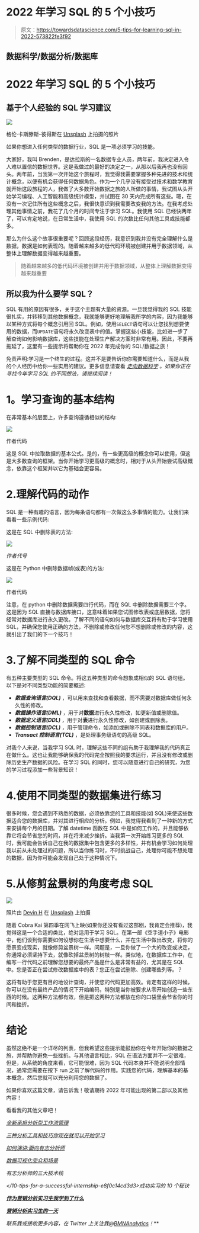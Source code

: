 # 2022 年学习 SQL 的 5 个小技巧

> 原文：<https://towardsdatascience.com/5-tips-for-learning-sql-in-2022-573822fe3f92>

## 数据科学/数据分析/数据库

# 2022 年学习 SQL 的 5 个小技巧

## 基于个人经验的 SQL 学习建议

![](img/5841d4adbccbb78695847576eb39ad70.png)

格伦·卡斯滕斯-彼得斯在 [Unsplash](https://unsplash.com/s/photos/data-science?utm_source=unsplash&utm_medium=referral&utm_content=creditCopyText) 上拍摄的照片

如果你想进入任何类型的数据行业，SQL 是一项必须学习的技能。

大家好，我叫 Brenden，是达拉斯的一名数据专业人员，两年前，我决定进入令人难以置信的数据世界。这是我做过的最好的决定之一，从那以后我再也没有回头。两年前，当我第一次开始这个旅程时，我觉得我需要掌握多种先进的技术和统计概念，以便有机会获得任何数据角色。作为一个几乎没有接受过技术和数学教育就开始这段旅程的人，我做了大多数开始数据之旅的人所做的事情，我试图从头开始学习编程、人工智能和高级统计模型，并试图在 30 天内完成所有这些。嗯，在没有一次记住所有这些概念之后，我很快意识到我需要改变我的方法。在我考虑处理其他事情之前，我花了几个月的时间专注于学习 SQL。我使用 SQL 已经快两年了，可以肯定地说，在日常生活中，我使用 SQL 的次数比任何其他工具或技能都多。

那么为什么这个故事很重要呢？回顾这段经历，我意识到我并没有完全理解什么是数据，数据是如何表现的。随着越来越多的低代码环境被创建并用于数据领域，从整体上理解数据变得越来越重要。

> 随着越来越多的低代码环境被创建并用于数据领域，从整体上理解数据变得越来越重要

## 所以我为什么要学 SQL？

SQL 有用的原因有很多，关于这个主题有大量的资源。一旦我觉得我的 SQL 技能很扎实，并转移到其他数据概念，我就能够更好地理解我所学的内容，因为我能够以某种方式将每个概念引用回 SQL。例如，使用`SELECT`语句可以让您找到想要使用的数据，而`UPDATE`语句将永久改变表中的值。掌握这些小技能，比如进一步了解查询如何影响数据库，这些技能在处理生产解决方案时非常有用。因此，不要再拖延了，这里有一些提示将帮助你在 2022 年完成你的 SQL/数据之旅！

免责声明:学习是一个终生的过程。这并不是要告诉你你需要知道什么，而是从我的个人经历中给你一些实用的建议。更多信息请查看 [*走向数据科学*](https://towardsdatascience.com/) *。如果你正在寻找今年学习 SQL 的不同想法，请继续阅读！*

# **1。学习查询的基本结构**

在非常基本的层面上，许多查询遵循相似的结构:

![](img/362b8666fef8738e7e8e94eaccbdf561.png)

作者代码

这是 SQL 中拉取数据的基本公式。是的，有一些更高级的概念你可以使用，但这是大多数查询的框架。当你开始学习更高级的概念时，相对于从头开始尝试高级概念，依靠这个框架并以它为基础会更容易。

# 2.理解代码的动作

SQL 是一种有趣的语言，因为每条语句都有一次做这么多事情的能力。让我们来看看一些示例代码:

这是在 SQL 中删除表的方法:

![](img/9f34d71d67c7b33142bb07b1727b5815.png)

*作者代号*

这是在 Python 中删除数据帧(或表)的方法:

![](img/d4a490759f6b68e670eb4cbe8f131f73.png)

作者代码

注意，在 python 中删除数据需要四行代码，而在 SQL 中删除数据需要三个字。这是因为 SQL 直接与数据库接口，这意味着如果您试图修改表或底层数据，您将经常对数据库进行永久更改。了解不同的语句如何与数据库交互将有助于学习使用 SQL，并确保您使用正确的方法，不删除或修改任何您不想删除或修改的内容，这就引出了我们的下一个技巧！

# 3.了解不同类型的 SQL 命令

有五种主要类型的 SQL 命令。将这五种类型的命令想象成相似的 SQL 语句组。以下是对不同类型功能的简要概述:

*   ***数据查询语言(DQL)*** ，可以用来查找和查看数据，而不需要对数据库做任何永久性的修改。
*   ***数据操作语言(DML)*** ，用于对**数据**进行永久性修改，如更新值或删除值。
*   ***数据定义语言(DDL)*** ，用于对**表**进行永久性修改，如创建或删除表。
*   ***数据控制语言(DCL)*** ，用于管理命令，如添加或删除不同表和数据库的用户。
*   ***Transact 控制语言(TCL)*** ，是处理事务级语句的高级 SQL。

对我个人来说，当我学习 SQL 时，理解这些不同的组有助于我理解我的代码真正在做什么。这也让我能够确保我的代码完全按照我的要求运行，并且没有修改或删除历史生产数据的风险。在学习 SQL 的同时，您可以随意进行自己的研究，为您的学习过程添加一些背景知识！

# 4.使用不同类型的数据集进行练习

很多时候，您会遇到不熟悉的数据，必须依靠您的工具和技能(如 SQL)来使这些数据适合您的数据库，并对其进行相应的分析。例如，我觉得我看到了一种新的方式来安排每个月的日期。了解 datetime 函数在 SQL 中是如何工作的，并且能够依靠它将会节省您的时间，并在将来减少挫折。当我第一次开始练习更多的 SQL 时，我可能会告诉自己在我的数据集中包含更多的多样性，并有机会学习如何处理我以前从未处理过的问题，所以当你练习时，不时挑战自己，处理你可能不想处理的数据，因为你可能会发现自己处于这种情况下。

# 5.从修剪盆景树的角度考虑 SQL

![](img/b7e2574032a8c4b52c905ab444486788.png)

照片由 [Devin H](https://unsplash.com/@devin_photography?utm_source=unsplash&utm_medium=referral&utm_content=creditCopyText) 在 [Unsplash](https://unsplash.com/s/photos/bonsai-tree?utm_source=unsplash&utm_medium=referral&utm_content=creditCopyText) 上拍摄

随着 Cobra Kai 第四季在网飞上映(如果你还没有看过这部剧，我肯定会推荐)，我觉得这是一个合适的类比，绝对适用于学习 SQL。在第一部《空手道小子》电影中，他们谈到你需要如何设想你在生活中想要什么，并在生活中做出改变，将你的愿景变成现实，就像修剪盆景树一样。问题是，一旦你做了一个大的改变或决定，你通常必须坚持下去，就像砍掉盆景树的树枝一样。类似地，在数据库工作中，在编写一行代码之前理解您想要的最终产品是什么是非常有益的，尤其是在 SQL 中。您是否正在尝试修改数据库中的表？您正在尝试删除、创建哪些列等。？

这将有助于您更有目的地设计查询，并使您的代码更加高效。肯定有这样的时候，你可以在没有最终产品的情况下开始编码，特别是当你被要求从零开始创造一些东西的时候。这两种方法都有效，但是把这两种方法都放在你的口袋里会节省你的时间和挫折。

# 结论

虽然这绝不是一个详尽的列表，但我希望这些提示能鼓励你在今年开始你的数据之旅，并帮助你避免一些挫折。与其他语言相比，SQL 在语法方面并不一定很难，但是，从系统的角度来看，它可能很难，因为 SQL 代码本身并不能说明全部情况，通常您需要在按下 run 之前了解代码的作用。实践您的代码，理解基本的基本概念，然后您就可以充分利用您的数据了。

如果你喜欢这篇文章，请告诉我！敬请期待 2022 年可能出现的第二部以及其他内容！

看看我的其他文章吧！

[*全新承担分析型工作流管理*](/a-new-take-on-analytical-workflow-management-e14b8588cdfe)

[*三种分析工具和技巧你现在就可以开始学习*](/3-analytics-tools-and-skills-you-can-start-learning-now-b98d89adeaf0)

[*如何演讲:面向有志分析师*](/how-to-present-for-aspiring-analysts-c0c0b15555c5)

[*数据可视化受众和场景*](/data-visualization-audiences-and-scenarios-ffe64adcd364)

</three-tech-stacks-for-aspiring-analysts-5cde49a22337>*有志分析师的三大技术栈*

*</10-tips-for-a-successful-internship-e8f0c14cd3d3>*成功实习的 10 个秘诀**

**[*作为营销分析实习生我学到了什么*](/what-i-learned-as-a-marketing-analytics-intern-f96307976bb3)**

**[*营销分析实习生的一天*](/a-day-in-the-life-of-a-marketing-analytics-intern-2bed4d11d30f)**

***联系我或接收更多内容，在 Twitter 上关注我@*[*BMNAnalytics*](https://twitter.com/BMNAnalytics)*！***